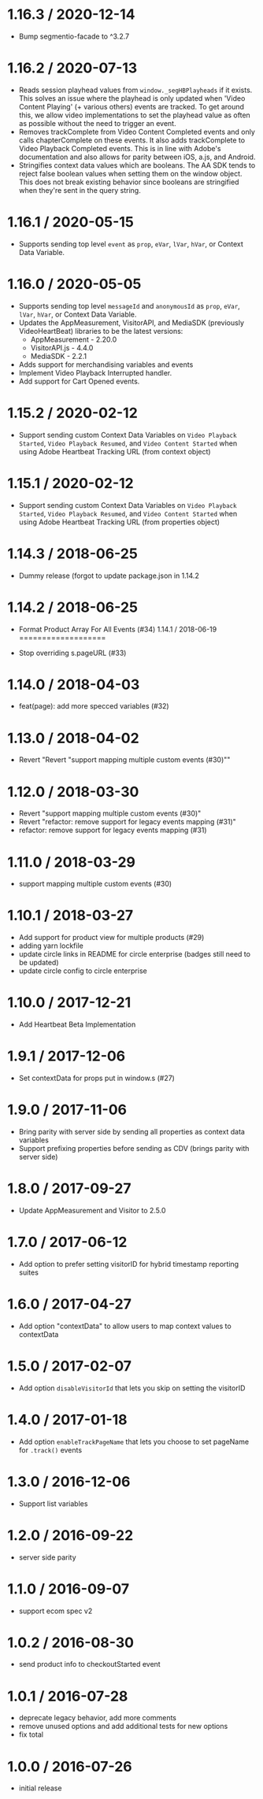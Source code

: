 1.16.3 / 2020-12-14
===================
* Bump segmentio-facade to ^3.2.7

1.16.2 / 2020-07-13
===================
* Reads session playhead values from `window._segHBPlayheads` if it exists. This solves an issue where the playhead is only updated when 'Video Content Playing' (+ various others) events are tracked. To get around this, we allow video implementations to set the playhead value as often as possible without the need to trigger an event.
* Removes trackComplete from Video Content Completed events and only calls chapterComplete on these events. It also adds trackComplete to Video Playback Completed events. This is in line with Adobe's documentation and also allows for parity between iOS, a.js, and Android.
* Stringifies context data values which are booleans. The AA SDK tends to reject false boolean values when setting them on the window object. This does not break existing behavior since booleans are stringified when they're sent in the query string.

1.16.1 / 2020-05-15
===================
* Supports sending top level `event` as `prop`, `eVar`, `lVar`, `hVar`, or Context Data Variable.

1.16.0 / 2020-05-05
===================
* Supports sending top level `messageId` and `anonymousId` as `prop`, `eVar`, `lVar`, `hVar`, or Context Data Variable.
* Updates the AppMeasurement, VisitorAPI, and MediaSDK (previously VideoHeartBeat) libraries to be the latest
versions:
  * AppMeasurement - 2.20.0
  * VisitorAPI.js - 4.4.0
  * MediaSDK - 2.2.1
* Adds support for merchandising variables and events
* Implement Video Playback Interrupted handler.
* Add support for Cart Opened events.

1.15.2 / 2020-02-12
===================

  * Support sending custom Context Data Variables on `Video Playback Started`, `Video Playback Resumed`, and `Video Content Started` when using Adobe Heartbeat Tracking URL (from context object)

1.15.1 / 2020-02-12
===================

  * Support sending custom Context Data Variables on `Video Playback Started`, `Video Playback Resumed`, and `Video Content Started` when using Adobe Heartbeat Tracking URL (from properties object)

1.14.3 / 2018-06-25
===================

  * Dummy release (forgot to update package.json in 1.14.2

1.14.2 / 2018-06-25
===================

  * Format Product Array For All Events (#34)
1.14.1 / 2018-06-19
===================

  * Stop overriding s.pageURL (#33)

1.14.0 / 2018-04-03
===================

  * feat(page): add more specced variables (#32)

1.13.0 / 2018-04-02
===================

  * Revert "Revert "support mapping multiple custom events (#30)""

1.12.0 / 2018-03-30
===================

  * Revert "support mapping multiple custom events (#30)"
  * Revert "refactor: remove support for legacy events mapping (#31)"
  * refactor: remove support for legacy events mapping (#31)

1.11.0 / 2018-03-29
===================

  * support mapping multiple custom events (#30)

1.10.1 / 2018-03-27
===================

  * Add support for product view for multiple products (#29)
  * adding yarn lockfile
  * update circle links in README for circle enterprise (badges still need to be updated)
  * update circle config to circle enterprise

1.10.0 / 2017-12-21
==================

  * Add Heartbeat Beta Implementation

1.9.1 / 2017-12-06
==================

  * Set contextData for props put in window.s (#27)

1.9.0 / 2017-11-06
==================

  * Bring parity with server side by sending all properties as context data variables
  * Support prefixing properties before sending as CDV (brings parity with server side)

1.8.0 / 2017-09-27
==================

  * Update AppMeasurement and Visitor to 2.5.0

1.7.0 / 2017-06-12
==================

  * Add option to prefer setting visitorID for hybrid timestamp reporting suites

1.6.0 / 2017-04-27
==================

  * Add option "contextData" to allow users to map context values to contextData

1.5.0 / 2017-02-07
==================

  * Add option `disableVisitorId` that lets you skip on setting the visitorID

1.4.0 / 2017-01-18
==================

  * Add option `enableTrackPageName` that lets you choose to set pageName for `.track()` events

1.3.0 / 2016-12-06
==================

  * Support list variables

1.2.0 / 2016-09-22
==================

  * server side parity

1.1.0 / 2016-09-07
==================

  * support ecom spec v2

1.0.2 / 2016-08-30
==================

  * send product info to checkoutStarted event

1.0.1 / 2016-07-28
==================

  * deprecate legacy behavior, add more comments
  * remove unused options and add additional tests for new options
  * fix total

1.0.0 / 2016-07-26
==================

  * initial release
